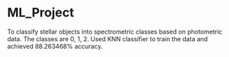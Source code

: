 # ML_Project
To classify stellar objects into spectrometric classes based on photometric data. The classes are 0, 1, 2.
Used KNN classifier to train the data and achieved 88.263468% accuracy.
